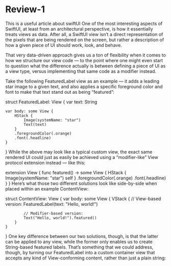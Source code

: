# Review-1
This is a useful article about swiftUI
One of the most interesting aspects of SwiftUI, at least from an architectural perspective, is how it essentially treats views as data. After all, a SwiftUI view isn’t a direct representation of the pixels that are being rendered on the screen, but rather a description of how a given piece of UI should work, look, and behave.

That very data-driven approach gives us a ton of flexibility when it comes to how we structure our view code — to the point where one might even start to question what the difference actually is between defining a piece of UI as a view type, versus implementing that same code as a modifier instead.

Take the following FeaturedLabel view as an example — it adds a leading star image to a given text, and also applies a specific foreground color and font to make that text stand out as being “featured”:

struct FeaturedLabel: View {
    var text: String

    var body: some View {
        HStack {
            Image(systemName: "star")
            Text(text)
        }
        .foregroundColor(.orange)
        .font(.headline)
    }
}
While the above may look like a typical custom view, the exact same rendered UI could just as easily be achieved using a “modifier-like” View protocol extension instead — like this:

extension View {
    func featured() -> some View {
        HStack {
            Image(systemName: "star")
            self
        }
        .foregroundColor(.orange)
        .font(.headline)
    }
}
Here’s what those two different solutions look like side-by-side when placed within an example ContentView:

struct ContentView: View {
    var body: some View {
        VStack {
            // View-based version:
            FeaturedLabel(text: "Hello, world!")

            // Modifier-based version:
            Text("Hello, world!").featured()
        }
    }
}
One key difference between our two solutions, though, is that the latter can be applied to any view, while the former only enables us to create String-based featured labels. That’s something that we could address, though, by turning our FeaturedLabel into a custom container view that accepts any kind of View-conforming content, rather than just a plain string:

